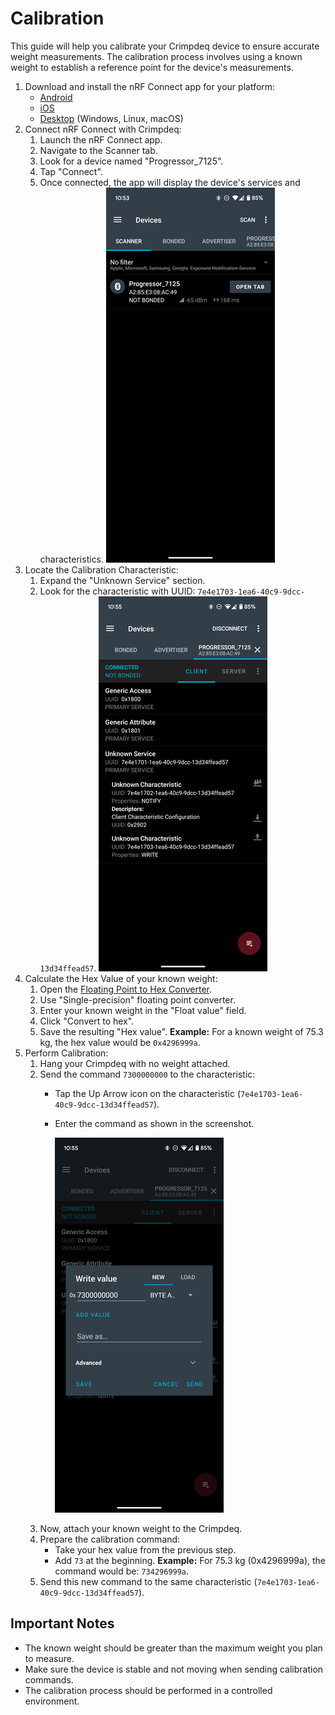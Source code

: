 # Calibration

This guide will help you calibrate your Crimpdeq device to ensure accurate weight measurements. The calibration process involves using a known weight to establish a reference point for the device's measurements.

1. Download and install the nRF Connect app for your platform:
   - [Android](https://play.google.com/store/apps/details?id=no.nordicsemi.android.mcp&hl=es_419)
   - [iOS](https://apps.apple.com/es/app/nrf-connect-for-mobile/id1054362403)
   - [Desktop](https://www.nordicsemi.com/Products/Development-tools/nRF-Connect-for-Desktop/Download#infotabs) (Windows, Linux, macOS)
2. Connect nRF Connect with Crimpdeq:
   1. Launch the nRF Connect app.
   2. Navigate to the Scanner tab.
   3. Look for a device named "Progressor_7125".
   4. Tap "Connect".
   5. Once connected, the app will display the device's services and characteristics.
      ![nRF Discovered](./assets/Screenshot_1.png)
3. Locate the Calibration Characteristic:
   1. Expand the "Unknown Service" section.
   2. Look for the characteristic with UUID: `7e4e1703-1ea6-40c9-9dcc-13d34ffead57`.
      ![Services](./assets/Screenshot_2.png)
4. Calculate the Hex Value of your known weight:
   1. Open the [Floating Point to Hex Converter](https://gregstoll.com/~gregstoll/floattohex/).
   2. Use "Single-precision" floating point converter.
   3. Enter your known weight in the "Float value" field.
   4. Click "Convert to hex".
   5. Save the resulting "Hex value".
      **Example:** For a known weight of 75.3 kg, the hex value would be `0x4296999a`.
5. Perform Calibration:
   1. Hang your Crimpdeq with no weight attached.
   2. Send the command `7300000000` to the characteristic:
      - Tap the Up Arrow icon on the characteristic (`7e4e1703-1ea6-40c9-9dcc-13d34ffead57`).
      - Enter the command as shown in the screenshot.

         ![Send weight](./assets/Screenshot_3.png)
   3. Now, attach your known weight to the Crimpdeq.
   4. Prepare the calibration command:
      - Take your hex value from the previous step.
      - Add `73` at the beginning.
       **Example:** For 75.3 kg (0x4296999a), the command would be: `734296999a`.
   5. Send this new command to the same characteristic (`7e4e1703-1ea6-40c9-9dcc-13d34ffead57`).

## Important Notes
- The known weight should be greater than the maximum weight you plan to measure.
- Make sure the device is stable and not moving when sending calibration commands.
- The calibration process should be performed in a controlled environment.

